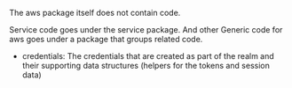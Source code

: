 The aws package itself does not contain code.

Service code goes under the service package. And other Generic code for aws goes under a package that groups related code.

- credentials: The credentials that are created as part of the realm and their supporting data structures (helpers for the tokens and session data)
